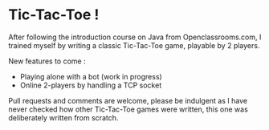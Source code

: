 # Tic-Tac-Toe !

After following the introduction course on Java from Openclassrooms.com, I trained myself by writing a classic Tic-Tac-Toe game, playable by 2 players.

New features to come :
- Playing alone with a bot (work in progress)
- Online 2-players by handling a TCP socket

Pull requests and comments are welcome, please be indulgent as I have never checked how other Tic-Tac-Toe games were written, this one was deliberately written from scratch.
